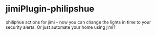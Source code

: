 # jimiPlugin-philipshue

philiphue actions for jimi - now you can change the lights in time to your security alerts. Or just automate your home using jimi?
